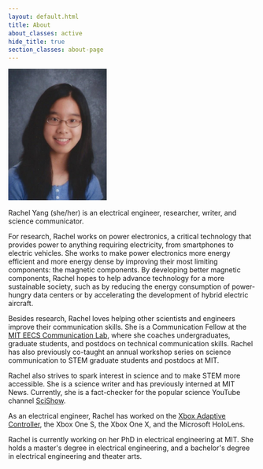 ```yaml
---
layout: default.html
title: About
about_classes: active
hide_title: true
section_classes: about-page
---
```


<img src="/assets/images/about_me/headshot.jpg" width="200" class="left" alt="headshot">

Rachel Yang (she/her) is an electrical engineer, researcher, writer, and science communicator. 

For research, Rachel works on power electronics, a critical technology that provides power to anything requiring electricity, from smartphones to electric vehicles. She works to make power electronics more energy efficient and more energy dense by improving their most limiting components: the magnetic components. By developing better magnetic components, Rachel hopes to help advance technology for a more sustainable society, such as by reducing the energy consumption of power-hungry data centers or by accelerating the development of hybrid electric aircraft.

<!-- reducing energy consumption in the semiconductor manufacturing process or accelerating the charging rate of wireless chargers. -->

<!-- power-hungry data centers or making hybrid electric aircraft possible.  -->

<!-- For research, Rachel works on power electronics, a technology that helps anything requiring electricity get the type of power it needs, from smartphones and laptops to homes and schools. Specifically, she focuses on improving the energy efficiency and energy density of a class of components used in power electronics called magnetic components. Right now, magnetic components are often the most energy inefficient and largest parts in power electronics, hindering the capabilities of many technologies, such as electric vehicles or data centers. Improving these components could, for example, extend the battery life in EVs for longer driving range or reduce the electricity usage of data centers for a smaller carbon footprint. Because of this, Rachel aims to make magnetic components more energy efficient and smaller. -->

 <!-- Often, the type of power that's needed is not the type of power that's available, so these components help convert power between different types by using magnetic energy. -->
 
Besides research, Rachel loves helping other scientists and engineers improve their communication skills. She is a Communication Fellow at the [MIT EECS Communication Lab](https://mitcommlab.mit.edu/eecs/), where she coaches undergraduates, graduate students, and postdocs on technical communication skills. Rachel has also previously co-taught an annual workshop series on science communication to STEM graduate students and postdocs at MIT. 

Rachel also strives to spark interest in science and to make STEM more accessible. She is a science writer and has previously interned at MIT News. Currently, she is a fact-checker for the popular science YouTube channel [SciShow](https://www.youtube.com/scishow). 

As an electrical engineer, Rachel has worked on the [Xbox Adaptive Controller](https://www.microsoft.com/en-us/garage/wall-of-fame/xbox-adaptive-controller/), the Xbox One S, the Xbox One X, and the Microsoft HoloLens.

Rachel is currently working on her PhD in electrical engineering at MIT. She holds a master's degree in electrical engineering, and a bachelor's degree in electrical engineering and theater arts.
